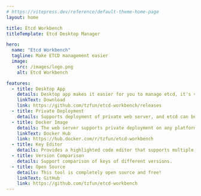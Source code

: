 ```yaml
---
# https://vitepress.dev/reference/default-theme-home-page
layout: home

title: Etcd Workbench
titleTemplate: Etcd Desktop Manager

hero:
  name: "Etcd Workbench"
  tagline: Make ETCD management easier
  image:
    src: /images/logo.png
    alt: Etcd Workbench

features:
  - title: Desktop App
    details: Desktop app makes it easier for you to manage etcd, it's very light, only 4M. Supports major versions of Mac and Windows.
    linkText: Download
    link: https://github.com/tzfun/etcd-workbench/releases
  - title: Private Deployment
    details: Supports deployment of private web server, and etcd can be managed in the browser on any device.
  - title: Docker Image
    details: The web server supports private deployment on any platform and provides Docker images for Windows, MacOS, and Linux (arm/x86).
    linkText: Docker Hub
    link: https://hub.docker.com/r/tzfun/etcd-workbench
  - title: Key Editor
    details: Provides a highlighted code editor that supports multiple language highlighting and quick code formatting.
  - title: Version Comparison
    details: Support comparison of keys of different versions. 
  - title: Open Source
    details: This tool is completely open source and free!
    linkText: GitHub
    link: https://github.com/tzfun/etcd-workbench
---
```


